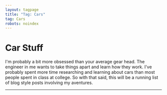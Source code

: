 ```yaml
---
layout: tagpage
title: "Tag: Cars"
tag: Cars
robots: noindex
---
```


# Car Stuff

I'm probably a bit more obsessed than your average gear head. The engineer in me wants to take things apart and learn how they work. I've probably spent more time researching and learning about cars than most people spent in class at college. So with that said, this will be a running list of blog style posts involving my aventures.

***
